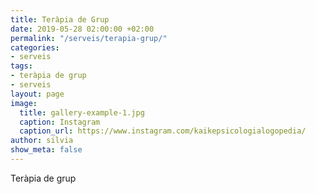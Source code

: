 ```yaml
---
title: Teràpia de Grup
date: 2019-05-28 02:00:00 +02:00
permalink: "/serveis/terapia-grup/"
categories:
- serveis
tags:
- teràpia de grup
- serveis
layout: page
image:
  title: gallery-example-1.jpg
  caption: Instagram
  caption_url: https://www.instagram.com/kaikepsicologialogopedia/
author: silvia
show_meta: false
---
```


Teràpia de grup
